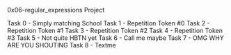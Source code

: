 0x06-regular_expressions Project

Task 0 - Simply matching School
Task 1 - Repetition Token #0
Task 2 - Repetition Token #1
Task 3 - Repetition Token #2
Task 4 - Repetition Token #3
Task 5 - Not quite HBTN yet
Task 6 - Call me maybe
Task 7 - OMG WHY ARE YOU SHOUTING
Task 8 - Textme
